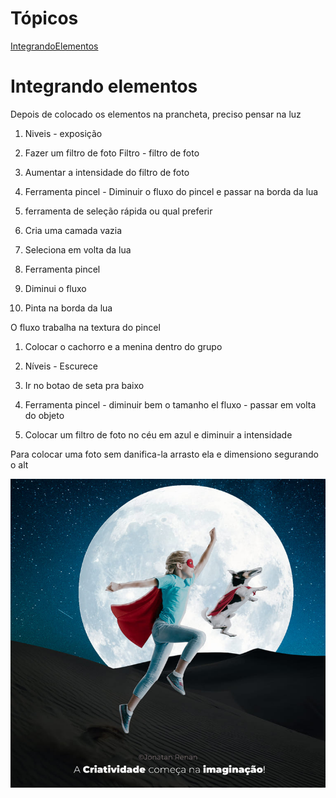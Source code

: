 # Tópicos
[IntegrandoElementos](#integrando-elementos)

# Integrando elementos

Depois de colocado os elementos na prancheta, preciso pensar na luz

1. Niveis - exposição 
2. Fazer um filtro de foto Filtro - filtro de foto 
3. Aumentar a intensidade do filtro de foto 
4. Ferramenta pincel - Diminuir o fluxo do pincel e passar na borda da lua

1. ferramenta de seleção rápida ou qual preferir
2. Cria uma camada vazia
3. Seleciona em volta da lua
4. Ferramenta pincel
5. Diminui o fluxo
6. Pinta na borda da lua

O fluxo trabalha na textura do pincel

1. Colocar o cachorro e a menina dentro do grupo
2. Níveis - Escurece 
3. Ir no botao de seta pra baixo
5. Ferramenta pincel -  diminuir bem o tamanho el fluxo - passar em volta do objeto

1. Colocar um filtro de foto no céu em azul e diminuir a intensidade

Para colocar uma foto sem danifica-la arrasto ela e dimensiono segurando o alt

![IntegrandoElementos](img/integrandoElementos.jpg)